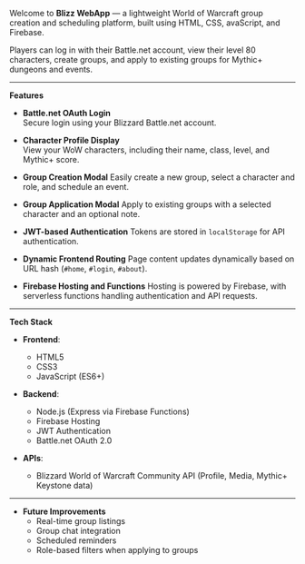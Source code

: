 Welcome to **Blizz WebApp** — a lightweight World of Warcraft group creation and scheduling platform, built using HTML, CSS, avaScript, and Firebase.

Players can log in with their Battle.net account, view their level 80 characters, create groups, and apply to existing groups for Mythic+ dungeons and events.

---

**Features**

- **Battle.net OAuth Login**  
  Secure login using your Blizzard Battle.net account.

- **Character Profile Display**  
  View your WoW characters, including their name, class, level, and Mythic+ score.

- **Group Creation Modal** 
  Easily create a new group, select a character and role, and schedule an event.

- **Group Application Modal** 
  Apply to existing groups with a selected character and an optional note.

- **JWT-based Authentication**
  Tokens are stored in `localStorage` for API authentication.

- **Dynamic Frontend Routing**
  Page content updates dynamically based on URL hash (`#home`, `#login`, `#about`).

- **Firebase Hosting and Functions**
  Hosting is powered by Firebase, with serverless functions handling authentication and API requests.

---

**Tech Stack**

- **Frontend**:  
  - HTML5
  - CSS3
  - JavaScript (ES6+)

- **Backend**:
  - Node.js (Express via Firebase Functions)
  - Firebase Hosting
  - JWT Authentication
  - Battle.net OAuth 2.0

- **APIs**:
  - Blizzard World of Warcraft Community API (Profile, Media, Mythic+ Keystone data)

---

- **Future Improvements**
  - Real-time group listings
  - Group chat integration
  - Scheduled reminders
  - Role-based filters when applying to groups
